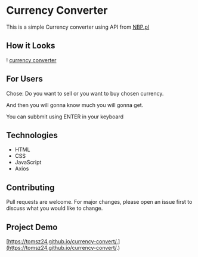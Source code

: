 # Currency Converter

This is a simple Currency converter using API from [NBP.pl](https://api.nbp.pl/)

## How it Looks
! [currency converter](img/zrzutNaYouCode.PNG)

## For Users

Chose: Do you want to sell or you want to buy chosen currency.

And then you will gonna know much you will gonna get.

You can subbmit using ENTER in your keyboard

## Technologies

- HTML
- CSS
- JavaScript
- Axios

## Contributing

Pull requests are welcome. For major changes, please open an issue first to discuss what you would like to change.

## Project Demo
[https://tomsz24.github.io/currency-convert/.](https://tomsz24.github.io/currency-convert/.)

